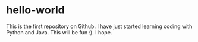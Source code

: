 # hello-world
This is the first repository on Github.
I have just started learning coding with Python and Java. This will be fun :). I hope. 

